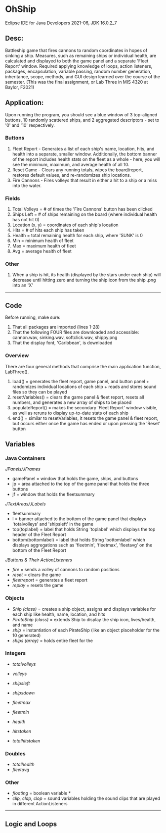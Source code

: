 # OhShip

Eclipse IDE for Java Developers 2021-06, JDK 16.0.2_7


## Desc: 
Battleship game that fires cannons to random coordinates in hopes of sinking a ship. Measures, such as remaining ships or individual health, are calculated and displayed to both the game panel and a separate 'Fleet Report' window. Required applying knowledge of loops, action listeners, packages, encapsulation, variable passing, random number generation, inheritance, scope, methods, and GUI design learned over the course of the semester.
(This was the final assignment, or Lab Three in MIS 4320 at Baylor, F2021)


## Application:

Upon running the program, you should see a blue window of 3 top-aligned buttons, 10 randomly scattered ships, and 2 aggregated descriptors - set to '0' and '10' respectively.


### Buttons
1. Fleet Report - Generates a list of each ship's name, location, hits, and health into a separate, smaller window. Additionally, the bottom banner of the report includes health stats on the fleet as a whole - here, you will see the minimum, maximum, and average health of all 10. 
2. Reset Game - Clears any running totals, wipes the board/report, restores default values, and re-randomizes ship locations. 
3. Fire Cannons - Fires volleys that result in either a hit to a ship or a miss into the water. 

### Fields
1. Total Volleys = # of times the 'Fire Cannons' button has been clicked 
2. Ships Left = # of ships remaining on the board (where individual health has not hit 0)
3. Location (x, y) = coordinates of each ship's location 
4. Hits = # of hits each ship has taken 
5. Health = total remaining health for each ship, where 'SUNK' is 0
6. Min = minimum health of fleet
7. Max = maximum health of fleet
8. Avg = average health of fleet

### Other
1. When a ship is hit, its health (displayed by the stars under each ship) will decrease until hitting zero and turning the ship icon from the ship .png into an 'X' 

***

## Code
Before running, make sure: 
1. That all packages are imported (lines 1-28)
2. That the following FOUR files are downloaded and accessible: cannon.wav, sinking.wav, softclick.wav, shippy.png
3. That the display font, 'Caribbean', is downloaded


### Overview
There are four general methods that comprise the main application function, LabThree(). 
1. load() = generates the fleet report, game panel, and button panel + randomizes individual locations of each ship + reads and stores sound files so they can be played
2. resetVariables() = clears the game panel & fleet report, resets all numbers, and generates a new array of ships to be placed 
3. populateReport() = makes the secondary 'Fleet Report' window visible, as well as reruns to display up-to-date stats of each ship 
4. end() = similar to resetVariables, it resets the game panel & fleet report, but occurs either once the game has ended or upon pressing the 'Reset' button 


## Variables 

### Java Containers 
_JPanels/JFrames_
- gamePanel = window that holds the game, ships, and buttons
- jp = area attached to the top of the game panel that holds the three buttons 
- jf = window that holds the fleetsummary 

_JTextAreas/JLabels_
- fleetsummary 
- l = banner attached to the bottom of the game panel that displays 'totalvolleys' and 'shipsleft' in the game 
- top(toplabel) = label that holds String 'toplabel' which displays the top header of the Fleet Report 
- bottom(bottomlabel) = label that holds String 'bottomlabel' which displays aggregations such as 'fleetmin', 'fleetmax', 'fleetavg' on the bottom of the Fleet Report

_JButtons & Their ActionListeners_
- _fire_ = sends a volley of cannons to random positions 
- _reset_ = clears the game
- _fleetreport_ = generates a fleet report 
- _replay_ = resets the game 

### Objects 
- _Ship (class)_ = creates a ship object, assigns and displays variables for each ship like health, name, location, and hits
- _PirateShip (class)_ = extends Ship to display the ship icon, lives/health, and name 
- _ship_ = instantiation of each PirateShip (like an object placeholder for the 10 generated) 
- _ships (array)_ = holds entire fleet for the 

### Integers
- _totalvolleys_ 
- _volleys_
- _shipsleft_
- _shipsdown_
- _fleetmax_
- _fleetmin_

- _health_
- _hitstaken_
- _totalhitstaken_ 


### Doubles
- _totalhealth_
- _fleetavg_ 

### Other
- _floating_ = boolean variable *
- _clip, clap, clop_ = sound variables holding the sound clips that are played in different ActionListeners

***

## Logic and Loops





